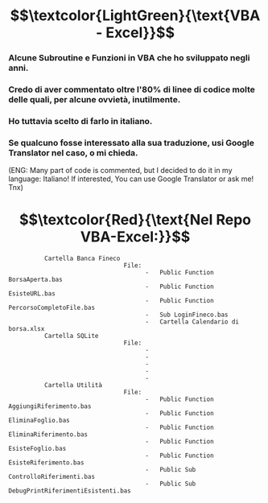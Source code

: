# $$\textcolor{LightGreen}{\text{VBA - Excel}}$$

### Alcune Subroutine e Funzioni in VBA che ho sviluppato negli anni.<br/>
### Credo di aver commentato oltre l'80% di linee di codice molte delle quali, per alcune ovvietà, inutilmente.<br/>
### Ho tuttavia scelto di farlo in italiano.<br/>
### Se qualcuno fosse interessato alla sua traduzione, usi Google Translator nel caso, o mi chieda. ###

(ENG: Many part of code is commented, but I decided to do it in my language: Italiano! If interested, You can use Google Translator or ask me! Tnx)

# $$\textcolor{Red}{\text{Nel Repo VBA-Excel:}}$$ ###

              Cartella Banca Fineco
                                    File:
                                          -   Public Function BorsaAperta.bas
                                          -   Public Function EsisteURL.bas
                                          -   Public Function PercorsoCompletoFile.bas
                                          -   Sub LoginFineco.bas
                                          -   Cartella Calendario di borsa.xlsx
              Cartella SQLite
                                    File:
                                          -
                                          -
                                          -
                                          -
                                          -
              Cartella Utilità
                                    File:              
                                          -   Public Function AggiungiRiferimento.bas
                                          -   Public Function EliminaFoglio.bas
                                          -   Public Function EliminaRiferimento.bas
                                          -   Public Function EsisteFoglio.bas
                                          -   Public Function EsisteRiferimento.bas
                                          -   Public Sub ControlloRiferimenti.bas
                                          -   Public Sub DebugPrintRiferimentiEsistenti.bas
